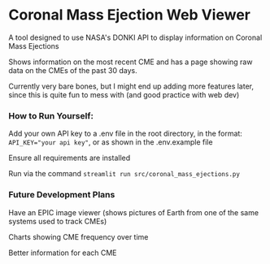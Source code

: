 # Coronal Mass Ejection Web Viewer

A tool designed to use NASA's DONKI API to display information on Coronal Mass Ejections

Shows information on the most recent CME and has a page showing raw data on the CMEs of the past 30 days.

Currently very bare bones, but I might end up adding more features later, since this is quite fun to mess with (and good practice with web dev)

### How to Run Yourself:

Add your own API key to a .env file in the root directory, in the format: `API_KEY="your api key"`, or as shown in the .env.example file

Ensure all requirements are installed

Run via the command `streamlit run src/coronal_mass_ejections.py`

### Future Development Plans

Have an EPIC image viewer (shows pictures of Earth from one of the same systems used to track CMEs)

Charts showing CME frequency over time

Better information for each CME